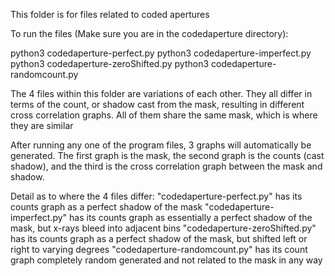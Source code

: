 This folder is for files related to coded apertures

To run the files (Make sure you are in the codedaperture directory):

python3 codedaperture-perfect.py
python3 codedaperture-imperfect.py
python3 codedaperture-zeroShifted.py
python3 codedaperture-randomcount.py

The 4 files within this folder are variations of each other. 
They all differ in terms of the count, or shadow cast from the mask, resulting in different cross correlation graphs. 
All of them share the same mask, which is where they are similar

After running any one of the program files, 3 graphs will automatically be generated. 
The first graph is the mask, the second graph is the counts (cast shadow), and the third is the cross correlation graph between the mask and shadow. 

Detail as to where the 4 files differ:
"codedaperture-perfect.py" has its counts graph as a perfect shadow of the mask
"codedaperture-imperfect.py" has its counts graph as essentially a perfect shadow of the mask, but x-rays bleed into adjacent bins
"codedaperture-zeroShifted.py" has its counts graph as a perfect shadow of the mask, but shifted left or right to varying degrees
"codedaperture-randomcount.py" has its count graph completely random generated and not related to the mask in any way
